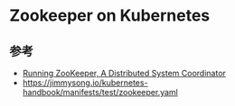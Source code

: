 # Zookeeper on Kubernetes

## 参考

* [Running ZooKeeper, A Distributed System Coordinator](https://kubernetes.io/docs/tutorials/stateful-application/zookeeper/)
* <https://jimmysong.io/kubernetes-handbook/manifests/test/zookeeper.yaml>
